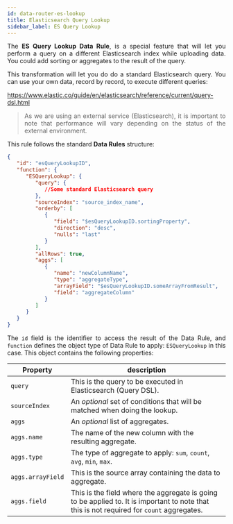 ```yaml
---
id: data-router-es-lookup
title: Elasticsearch Query Lookup
sidebar_label: ES Query Lookup
---
```


<div style="text-align: justify">

The **ES Query Lookup Data Rule**, is a special feature that will let you perform a query on a different Elasticsearch index while uploading data. You could add sorting or aggregates to the result of the query.

This transformation will let you do do a standard Elasticsearch query. You can use your own data, record by record, to execute different queries:

<https://www.elastic.co/guide/en/elasticsearch/reference/current/query-dsl.html>

> As we are using an external service (Elasticsearch), it is important to note that performance will vary depending on the status of the external environment.

This rule follows the standard **Data Rules** structure:

```json
{
   "id": "esQueryLookupID",
   "function": {
      "ESQueryLookup": {
         "query": {
            //Some standard Elasticsearch query
         },
         "sourceIndex": "source_index_name",
         "orderby": [
            {
               "field": "$esQueryLookupID.sortingProperty",
               "direction": "desc",
               "nulls": "last"
            }
         ],
         "allRows": true,
         "aggs": [
            {
               "name": "newColumnName",
               "type": "aggregateType",
               "arrayField": "$esQueryLookupID.someArrayFromResult",
               "field": "aggregateColumn"
            }
         ]
      }
   }
}
```
The `id` field is the identifier to access the result of the Data Rule, and `function` defines the object type of Data Rule to apply: `ESQueryLookup` in this case. This object contains the following properties:

|Property|description|
|--------|-----------|
|`query`| This is the query to be executed in Elasticsearch (Query DSL).|
|`sourceIndex`| An _optional_ set of conditions that will be matched when doing the lookup.|
|`aggs`| An _optional_ list of aggregates.|
|`aggs.name`| The name of the new column with the resulting aggregate.|
|`aggs.type`| The type of aggregate to apply: `sum`, `count`, `avg`, `min`, `max`. |
|`aggs.arrayField`| This is the source array containing the data to aggregate. |
|`aggs.field`| This is the field where the aggregate is going to be applied to. It is important to note that this is not required for `count` aggregates.|

